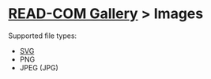 # [READ-COM Gallery](..) > Images

Supported file types:
* [SVG](https://en.wikipedia.org/wiki/Scalable_Vector_Graphics)
* PNG
* JPEG (JPG)
